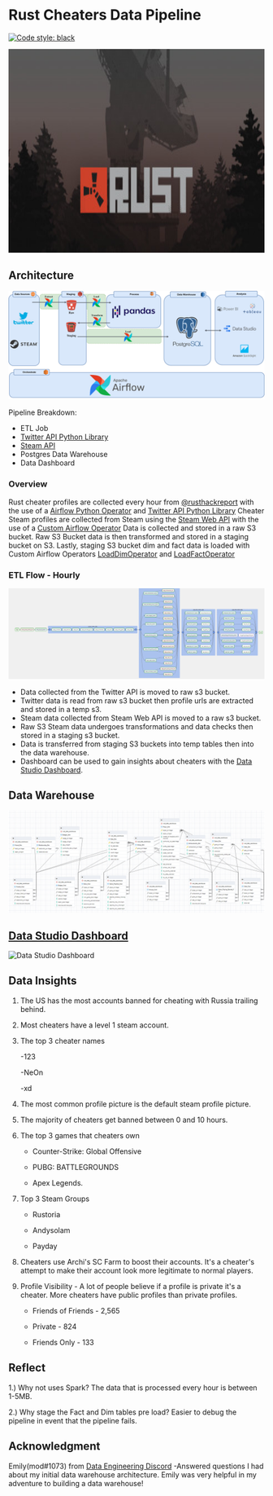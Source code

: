 # Rust Cheaters Data Pipeline
[![Code style: black](https://img.shields.io/badge/code%20style-black-000000.svg)](https://github.com/psf/black)

<img src="https://github.com/jacob1421/RustCheatersDataPipeline/blob/master/images/rust.jpg" style="width: 100%;height:400px;" align="centre">

## Architecture 
![Pipeline Architecture](https://github.com/jacob1421/RustCheatersDataPipeline/blob/master/images/DataPipeline.jpg)

Pipeline Breakdown:
 - ETL Job
 - [Twitter API Python Library](https://github.com/tweepy/tweepy)
 - [Steam API](https://wiki.teamfortress.com/wiki/WebAPI)
 - Postgres Data Warehouse
 - Data Dashboard

### Overview
Rust cheater profiles are collected every hour from [@rusthackreport](https://twitter.com/rusthackreport) with the use of a [Airflow Python Operator](https://github.com/jacob1421/RustCheatersDataPipeline/blob/master/dags/scripts/helpers.py) and [Twitter API Python Library](https://github.com/tweepy/tweepy)
Cheater Steam profiles are collected from Steam using the [Steam Web API](https://wiki.teamfortress.com/wiki/WebAPI) with the use of a [Custom Airflow Operator](https://github.com/jacob1421/RustCheatersDataPipeline/blob/master/dags/custom_operators/SteamToS3Operator.py)
Data is collected and stored in a raw S3 bucket.
Raw S3 Bucket data is then transformed and stored in a staging bucket on S3.
Lastly, staging S3 bucket dim and fact data is loaded with Custom Airflow Operators [LoadDimOperator](https://github.com/jacob1421/RustCheatersDataPipeline/blob/master/dags/custom_operators/LoadDimsOperator.py) and [LoadFactOperator](https://github.com/jacob1421/RustCheatersDataPipeline/blob/master/dags/custom_operators/LoadFactsOperator.py)

### ETL Flow - Hourly
![ETL Arcitecture](https://github.com/jacob1421/RustCheatersDataPipeline/blob/master/images/airflow_dag.png)

 - Data collected from the Twitter API is moved to raw s3 bucket.
 - Twitter data is read from raw s3 bucket then profile urls are extracted and stored in a temp s3. 
 - Steam data collected from Steam Web API is moved to a raw s3 bucket.
 - Raw S3 Steam data undergoes transformations and data checks then stored in a staging s3 bucket. 
 - Data is transferred from staging S3 buckets into temp tables then into the data warehouse.
 - Dashboard can be used to gain insights about cheaters with the [Data Studio Dashboard](https://datastudio.google.com/u/0/reporting/85aa118b-9def-48e4-8c88-b3db1e34e3ff/page/Ic8kC).

## Data Warehouse
![Data Warehouse Arcitecture](https://github.com/jacob1421/RustCheatersDataPipeline/blob/master/images/DataWarehouse.png)

## [Data Studio Dashboard](https://datastudio.google.com/u/0/reporting/85aa118b-9def-48e4-8c88-b3db1e34e3ff/page/Ic8kC)
![Data Studio Dashboard](https://github.com/jacob1421/RustCheatersDataPipeline/blob/master/images/Dashboard.gif)

## Data Insights 
1. The US has the most accounts banned for cheating with Russia trailing behind.

2. Most cheaters have a level 1 steam account.

3. The top 3 cheater names

    -123

    -NeOn

    -xd

4. The most common profile picture is the default steam profile picture.

5. The majority of cheaters get banned between 0 and 10 hours.

6. The top 3 games that cheaters own

   - Counter-Strike: Global Offensive

   - PUBG: BATTLEGROUNDS

   - Apex Legends.

7. Top 3 Steam Groups

   - Rustoria

   - Andysolam

   - Payday

8. Cheaters use Archi's SC Farm to boost their accounts. It's a cheater's attempt to make their account look more legitimate to normal players.

9. Profile Visibility - A lot of people believe if a profile is private it's a cheater. More cheaters have public profiles than private profiles.

   - Friends of Friends - 2,565

   - Private - 824

   - Friends Only - 133
  

## Reflect
1.) Why not uses Spark?
The data that is processed every hour is between 1-5MB.

2.) Why stage the Fact and Dim tables pre load?
Easier to debug the pipeline in event that the pipeline fails.

## Acknowledgment
Emily(mod#1073) from [Data Engineering Discord](https://invite.gg/dataengineering)
   -Answered questions I had about my initial data warehouse architecture. Emily was very helpful in my adventure to building a data warehouse!
